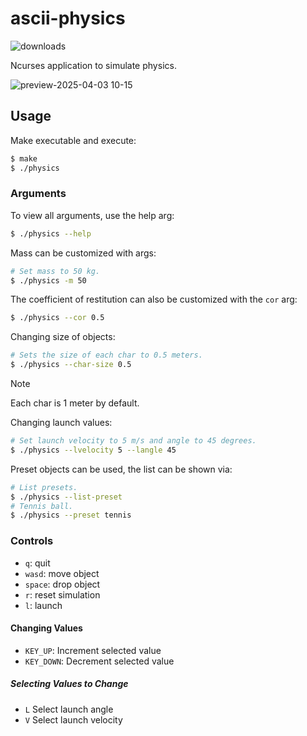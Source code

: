 # ascii-physics

![downloads](https://img.shields.io/github/downloads/xyzpw/ascii-physics/total)

Ncurses application to simulate physics.

![preview-2025-04-03 10-15](https://github.com/user-attachments/assets/d46d67f3-4736-403f-95eb-feb40e543f5a)

## Usage
Make executable and execute:
```bash
$ make
$ ./physics
```

### Arguments
To view all arguments, use the help arg:
```bash
$ ./physics --help
```

Mass can be customized with args:
```bash
# Set mass to 50 kg.
$ ./physics -m 50
```

The coefficient of restitution can also be customized with the `cor` arg:
```bash
$ ./physics --cor 0.5
```

Changing size of objects:
```bash
# Sets the size of each char to 0.5 meters.
$ ./physics --char-size 0.5
```
> [!NOTE]
> Each char is 1 meter by default.

Changing launch values:
```bash
# Set launch velocity to 5 m/s and angle to 45 degrees.
$ ./physics --lvelocity 5 --langle 45
```

Preset objects can be used, the list can be shown via:
```bash
# List presets.
$ ./physics --list-preset
# Tennis ball.
$ ./physics --preset tennis
```

### Controls
- `q`: quit
- `wasd`: move object
- `space`: drop object
- `r`: reset simulation
- `l`: launch

#### Changing Values
- `KEY_UP`: Increment selected value
- `KEY_DOWN`: Decrement selected value

##### Selecting Values to Change
- `L` Select launch angle
- `V` Select launch velocity
